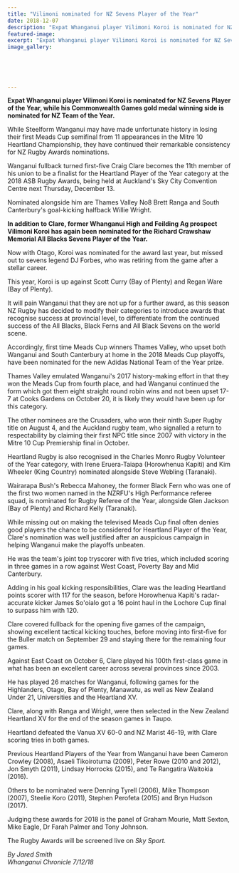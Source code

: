 ```yaml
---
title: "Vilimoni nominated for NZ Sevens Player of the Year"
date: 2018-12-07
description: "Expat Whanganui player Vilimoni Koroi is nominated for NZ Sevens Player of the Year..."
featured-image: 
excerpt: "Expat Whanganui player Vilimoni Koroi is nominated for NZ Sevens Player of the Year, while his Commonwealth Games gold medal winning side is nominated for NZ Team of the Year."
image_gallery:
	
	
	
	
	
---
```


<p><strong>Expat Whanganui player Vilimoni Koroi is nominated for NZ Sevens Player of the Year, while his Commonwealth Games gold medal winning side is nominated for NZ Team of the Year.</strong></p>
<p class="element element-paragraph">While Steelform Wanganui may have made unfortunate history in losing their first Meads Cup semifinal from 11 appearances in the Mitre 10 Heartland Championship, they have continued their remarkable consistency for NZ Rugby Awards nominations.</p>
<p class="element element-paragraph">Wanganui fullback turned first-five Craig Clare becomes the 11th member of his union to be a finalist for the Heartland Player of the Year category at the 2018 ASB Rugby Awards, being held at Auckland's Sky City Convention Centre next Thursday, December 13.</p>
<p class="element element-paragraph">Nominated alongside him are Thames Valley No8 Brett Ranga and South Canterbury's goal-kicking halfback Willie Wright.</p>
<p class="element element-paragraph"><strong>In addition to Clare, former Whanganui High and Feilding Ag prospect Vilimoni Koroi has again been nominated for the Richard Crawshaw Memorial All Blacks Sevens Player of the Year.</strong></p>
<p class="element element-paragraph">Now with Otago, Koroi was nominated for the award last year, but missed out to sevens legend DJ Forbes, who was retiring from the game after a stellar career.</p>
<p class="element element-paragraph">This year, Koroi is up against Scott Curry (Bay of Plenty) and Regan Ware (Bay of Plenty).</p>
<p class="element element-paragraph">It will pain Wanganui that they are not up for a further award, as this season NZ Rugby has decided to modify their categories to introduce awards that recognise success at provincial level, to differentiate from the continued success of the All Blacks, Black Ferns and All Black Sevens on the world scene.</p>
<p class="element element-paragraph">Accordingly, first time Meads Cup winners Thames Valley, who upset both Wanganui and South Canterbury at home in the 2018 Meads Cup playoffs, have been nominated for the new Adidas National Team of the Year prize.</p>
<p class="element element-paragraph">Thames Valley emulated Wanganui's 2017 history-making effort in that they won the Meads Cup from fourth place, and had Wanganui continued the form which got them eight straight round robin wins and not been upset 17-7 at Cooks Gardens on October 20, it is likely they would have been up for this category.</p>
<p class="element element-paragraph">The other nominees are the Crusaders, who won their ninth Super Rugby title on August 4, and the Auckland rugby team, who signalled a return to respectability by claiming their first NPC title since 2007 with victory in the Mitre 10 Cup Premiership final in October.</p>
<p class="element element-paragraph">Heartland Rugby is also recognised in the Charles Monro Rugby Volunteer of the Year category, with Irene Eruera-Taiapa (Horowhenua Kapiti) and Kim Wheeler (King Country) nominated alongside Steve Webling (Taranaki).</p>
<p class="element element-paragraph">Wairarapa Bush's Rebecca Mahoney, the former Black Fern who was one of the first two women named in the NZRFU's High Performance referee squad, is nominated for Rugby Referee of the Year, alongside Glen Jackson (Bay of Plenty) and Richard Kelly (Taranaki).</p>
<p class="element element-paragraph">While missing out on making the televised Meads Cup final often denies good players the chance to be considered for Heartland Player of the Year, Clare's nomination was well justified after an auspicious campaign in helping Wanganui make the playoffs unbeaten.</p>
<p class="element element-paragraph">He was the team's joint top tryscorer with five tries, which included scoring in three games in a row against West Coast, Poverty Bay and Mid Canterbury.</p>
<p class="element element-paragraph">Adding in his goal kicking responsibilities, Clare was the leading Heartland points scorer with 117 for the season, before Horowhenua Kapiti's radar-accurate kicker James So'oialo got a 16 point haul in the Lochore Cup final to surpass him with 120.</p>
<p class="element element-paragraph">Clare covered fullback for the opening five games of the campaign, showing excellent tactical kicking touches, before moving into first-five for the Buller match on September 29 and staying there for the remaining four games.</p>
<p class="element element-paragraph">Against East Coast on October 6, Clare played his 100th first-class game in what has been an excellent career across several provinces since 2003.</p>
<p class="element element-paragraph">He has played 26 matches for Wanganui, following games for the Highlanders, Otago, Bay of Plenty, Manawatu, as well as New Zealand Under 21, Universities and the Heartland XV.</p>
<p class="element element-paragraph">Clare, along with Ranga and Wright, were then selected in the New Zealand Heartland XV for the end of the season games in Taupo.</p>
<p class="element element-paragraph">Heartland defeated the Vanua XV 60-0 and NZ Marist 46-19, with Clare scoring tries in both games.</p>
<p class="element element-paragraph">Previous Heartland Players of the Year from Wanganui have been Cameron Crowley (2008), Asaeli Tikoirotuma (2009), Peter Rowe (2010 and 2012), Jon Smyth (2011), Lindsay Horrocks (2015), and Te Rangatira Waitokia (2016).</p>
<p class="element element-paragraph">Others to be nominated were Denning Tyrell (2006), Mike Thompson (2007), Steelie Koro (2011), Stephen Perofeta (2015) and Bryn Hudson (2017).</p>
<p class="element element-paragraph">Judging these awards for 2018 is the panel of Graham Mourie, Matt Sexton, Mike Eagle, Dr Farah Palmer and Tony Johnson.</p>
<p class="element element-paragraph">The Rugby Awards will be screened live on&nbsp;<em>Sky Sport.</em></p>
<p class="element element-paragraph"><em>By Jared Smith</em><br /><em>Whanganui Chronicle 7/12/18</em></p>

